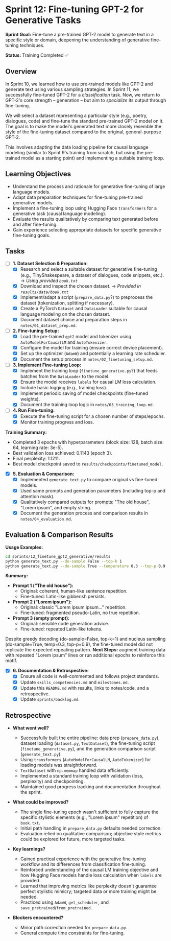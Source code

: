 # Sprint 12: Fine-tuning GPT-2 for Generative Tasks

**Sprint Goal:** Fine-tune a pre-trained GPT-2 model to generate text in a specific style or domain, deepening the understanding of generative fine-tuning techniques.

**Status:** Training Completed ✅

## Overview

In Sprint 10, we learned how to use pre-trained models like GPT-2 and generate text using various sampling strategies. In Sprint 11, we successfully fine-tuned GPT-2 for a _classification_ task. Now, we return to GPT-2's core strength – generation – but aim to _specialize_ its output through fine-tuning.

We will select a dataset representing a particular style (e.g., poetry, dialogues, code) and fine-tune the standard pre-trained GPT-2 model on it. The goal is to make the model's generated text more closely resemble the style of the fine-tuning dataset compared to the original, general-purpose GPT-2.

This involves adapting the data loading pipeline for causal language modeling (similar to Sprint 9's training from scratch, but using the pre-trained model as a starting point) and implementing a suitable training loop.

## Learning Objectives

- Understand the process and rationale for generative fine-tuning of large language models.
- Adapt data preparation techniques for fine-tuning pre-trained generative models.
- Implement a fine-tuning loop using Hugging Face `transformers` for a generative task (causal language modeling).
- Evaluate the results qualitatively by comparing text generated before and after fine-tuning.
- Gain experience selecting appropriate datasets for specific generative fine-tuning goals.

## Tasks

- [ ] **1. Dataset Selection & Preparation:**
  - [x] Research and select a suitable dataset for generative fine-tuning (e.g., TinyShakespeare, a dataset of dialogues, code snippets, etc.). -> _Using provided `book.txt`_
  - [x] Download and inspect the chosen dataset. -> _Provided in `results/data/book.txt`_
  - [x] Implement/adapt a script (`prepare_data.py`?) to preprocess the dataset (tokenization, splitting if necessary).
  - [x] Create a PyTorch `Dataset` and `DataLoader` suitable for causal language modeling on the chosen dataset.
  - [x] Document dataset choice and preparation steps in `notes/01_dataset_prep.md`.
- [ ] **2. Fine-tuning Setup:**
  - [x] Load the pre-trained `gpt2` model and tokenizer using `AutoModelForCausalLM` and `AutoTokenizer`.
  - [x] Configure the model for training (ensure correct device placement).
  - [x] Set up the optimizer (`AdamW`) and potentially a learning rate scheduler.
  - [x] Document the setup process in `notes/02_finetuning_setup.md`.
- [ ] **3. Implement Fine-tuning Loop:**
  - [x] Implement the training loop (`finetune_generative.py`?) that feeds batches from the `DataLoader` to the model.
  - [x] Ensure the model receives `labels` for causal LM loss calculation.
  - [x] Include basic logging (e.g., training loss).
  - [x] Implement periodic saving of model checkpoints (fine-tuned weights).
  - [x] Document the training loop logic in `notes/03_training_loop.md`.
- [ ] **4. Run Fine-tuning:**
  - [x] Execute the fine-tuning script for a chosen number of steps/epochs.
  - [x] Monitor training progress and loss.

**Training Summary:**

- Completed 3 epochs with hyperparameters (block size: 128, batch size: 64, learning rate: 3e-5).
- Best validation loss achieved: 0.1143 (epoch 3).
- Final perplexity: 1.1211.
- Best model checkpoint saved to `results/checkpoints/finetuned_model`.

- [x] **5. Evaluation & Comparison:**
  - [x] Implemented `generate_text.py` to compare original vs fine-tuned models.
  - [x] Used same prompts and generation parameters (including top-p and attention mask).
  - [x] Qualitatively compared outputs for prompts: "The old house", "Lorem ipsum", and empty string.
  - [x] Document the generation process and comparison results in `notes/04_evaluation.md`.

## Evaluation & Comparison Results

**Usage Examples:**

```bash
cd sprints/12_finetune_gpt2_generative/results
python generate_text.py --do-sample False --top-k 1
python generate_text.py --do-sample True --temperature 0.3 --top-p 0.9
```

**Summary:**

- **Prompt 1 ("The old house"):**
  - Original: coherent, human-like sentence repetition.
  - Fine-tuned: Latin-like gibberish persists.
- **Prompt 2 ("Lorem ipsum"):**
  - Original: classic "Lorem ipsum ipsum..." repetition.
  - Fine-tuned: fragmented pseudo-Latin, no true repetition.
- **Prompt 3 (empty prompt):**
  - Original: sensible code generation advice.
  - Fine-tuned: repeated Latin-like tokens.

Despite greedy decoding (do-sample=False, top-k=1) and nucleus sampling (do-sample=True, temp=0.3, top-p=0.9), the fine-tuned model did not replicate the expected repeating pattern.
**Next Steps:** augment training data with repeated "Lorem ipsum" lines or run additional epochs to reinforce this motif.

- [x] **6. Documentation & Retrospective:**
  - [x] Ensure all code is well-commented and follows project standards.
  - [x] Update `skills_competencies.md` and `milestones.md`.
  - [x] Update this `README.md` with results, links to notes/code, and a retrospective.
  - [x] Update `sprints/backlog.md`.

## Retrospective

- **What went well?**

  - Successfully built the entire pipeline: data prep (`prepare_data.py`), dataset loading (`dataset.py`, `TextDataset`), the fine-tuning script (`finetune_generative.py`), and the generation comparison script (`generate_text.py`).
  - Using `transformers` (`AutoModelForCausalLM`, `AutoTokenizer`) for loading models was straightforward.
  - `TextDataset` with `np.memmap` handled data efficiently.
  - Implemented a standard training loop with validation (loss, perplexity) and checkpointing.
  - Maintained good progress tracking and documentation throughout the sprint.

- **What could be improved?**

  - The single fine-tuning epoch wasn't sufficient to fully capture the specific stylistic elements (e.g., "Lorem ipsum" repetition) of `book.txt`.
  - Initial path handling in `prepare_data.py` defaults needed correction.
  - Evaluation relied on qualitative comparison; objective style metrics could be explored for future, more targeted tasks.

- **Key learnings?**

  - Gained practical experience with the generative fine-tuning workflow and its differences from classification fine-tuning.
  - Reinforced understanding of the causal LM training objective and how Hugging Face models handle loss calculation when `labels` are provided.
  - Learned that improving metrics like perplexity doesn't guarantee perfect stylistic mimicry; targeted data or more training might be needed.
  - Practiced using `AdamW`, `get_scheduler`, and `save_pretrained`/`from_pretrained`.

- **Blockers encountered?**
  - Minor path correction needed for `prepare_data.py`.
  - General compute time constraints for fine-tuning.
